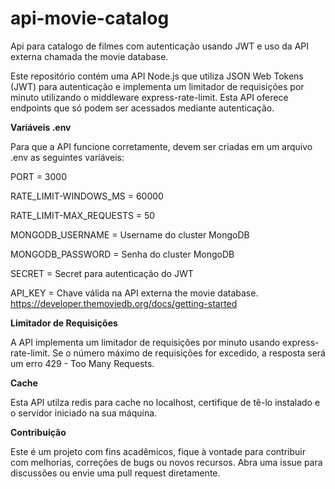 # api-movie-catalog

Api para catalogo de filmes com autenticação usando JWT e uso da API externa chamada the movie database. 

Este repositório contém uma API Node.js que utiliza JSON Web Tokens (JWT) para autenticação e implementa um limitador de requisições por minuto utilizando o middleware express-rate-limit. Esta API oferece endpoints que só podem ser acessados mediante autenticação. 

**Variáveis .env**

Para que a API funcione corretamente, devem ser criadas em um arquivo .env as seguintes variáveis: 

PORT = 3000

RATE_LIMIT-WINDOWS_MS = 60000

RATE_LIMIT-MAX_REQUESTS = 50

MONGODB_USERNAME = Username do cluster MongoDB

MONGODB_PASSWORD = Senha do cluster MongoDB

SECRET = Secret para autenticação do JWT

API_KEY = Chave válida na API externa the movie database. https://developer.themoviedb.org/docs/getting-started

**Limitador de Requisições**

A API implementa um limitador de requisições por minuto usando express-rate-limit. Se o número máximo de requisições for excedido, a resposta será um erro 429 - Too Many Requests.

**Cache** 

Esta API utilza redis para cache no localhost, certifique de tê-lo instalado e o servidor iniciado na sua máquina.

**Contribuição**

Este é um projeto com fins acadêmicos, fique à vontade para contribuir com melhorias, correções de bugs ou novos recursos. Abra uma issue para discussões ou envie uma pull request diretamente.

